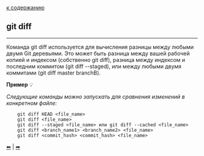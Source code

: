 [к содержанию](/readme.md)

## git diff
---
Команда git diff используется для вычисления разницы между любыми двумя Git деревьями. Это может быть разница между вашей рабочей копией и индексом (собственно git diff), разница между индексом и последним коммитом (git diff --staged), или между любыми двумя коммитами (git diff master branchB).

**Пример**	&#128161;

*Следующие команды можно запускать для сравнения изменений в конкретном файле:*

```
    git diff HEAD <file_name>
    git diff <file_name>
    git diff --staged <file_name> или git diff --cached <file_name>
    git diff <branch_name1> <branch_name2> <file_name>
    git diff <commit_hash> <commit_hash> <file_name>
```
[&#11013;](/pages/commit.md) |  [&#10145;](/pages/difftool.md)